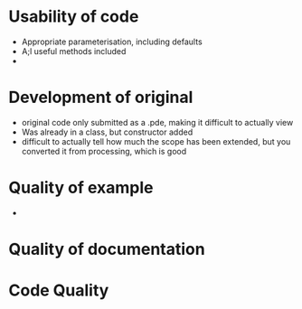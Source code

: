 # Usability of code
 - Appropriate parameterisation, including defaults
 - A;l useful methods included
 -
# Development of original
 - original code only submitted as a .pde, making it difficult to actually view
 - Was already in a class, but constructor added
 - difficult to actually tell how much the scope has been extended, but you converted it from processing, which is good
# Quality of example
 -
# Quality of documentation

# Code Quality

